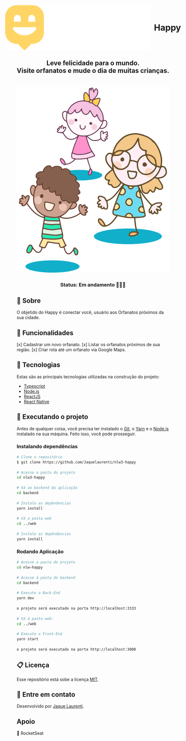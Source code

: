 <h1 style="display: flex; align-items: center; justify-content: center">
  <img src="web/src/images/logo.svg" style="margin-right: 12px;">
  Happy
</h1>

<h2 align="center">
  Leve felicidade para o mundo. <br>
  Visite orfanatos e mude o dia de muitas crianças.
</h2>

<h1 align="center">
  <img src="web/src/images/landing.svg">
</h1>

<h3 align="center"><b>Status: Em andamento 👩🏼‍💻</b></h3>



## 📒 Sobre

O objetido do Happy é conectar você, usuário aos Orfanatos próximos da sua cidade.


## 📝 Funcionalidades

[x] Cadastrar um novo orfanato.
[x] Listar os orfanatos próximos de sua região.
[x] Criar rota até um orfanato via Google Maps.


## 🔨 Tecnologias

Estas são as principais tecnologias utilizadas na construção do projeto:

- [Typescript](https://www.typescriptlang.org/)
- [Node.js](https://nodejs.org/en/)
- [ReactJS](https://reactjs.org/)
- [React Native](https://reactnative.dev/)



## 🚀 Executando o projeto

Antes de qualquer coisa, você precisa ter instalado  o [Git](https://git-scm.com), o [Yarn](https://yarnpkg.com/) e o [Node.js](https://nodejs.org/en/) instalado na sua máquina. 
Feito isso, você pode prosseguir.

### Instalando dependências

```bash
# Clone o repositório
$ git clone https://github.com/Jaquelaurenti/nlw3-happy

# Acesse a pasta do projeto
cd nlw3-happy

# Vá ao backend da aplicação
cd backend

# Instale as depêndencias
yarn install

# Vá a pasta web
cd ../web

# Instale as depêndencias
yarn install

```

### Rodando Aplicação 

```bash
# Acesse a pasta do projeto 
cd nlw-happy

# Acesse à pasta do backend
cd backend

# Execute o Back-End
yarn dev

o projeto será executado na porta http://localhost:3333

# Vá à pasta web:
cd ../web

# Execute o Front-End
yarn start 

o projeto será executado na porta http://localhost:3000

```

## 📋 Licença

Esse repositório está sobe a licença [MIT](https://github.com/jaquelaurenti/nlw3-happy/blob/master/LICENSE.md).


## 🚀 Entre em contato
Desenvolvido por [Jaque Laurenti](https://www.linkedin.com/in/jaquelaurenti).

## Apoio 
💜 RocketSeat


